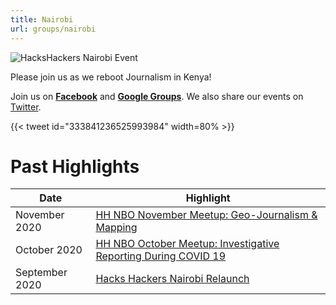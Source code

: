 ```yaml
---
title: Nairobi
url: groups/nairobi
---
```


![HacksHackers Nairobi Event](/content-images/group-images/nairobi.jpeg)

Please join us as we reboot Journalism in Kenya!

Join us on **[Facebook](https://www.facebook.com/HacksHackersAfrica/)** and **[Google Groups](https://groups.google.com/g/hackshackers-nairobi)**. We also share our events on [Twitter](https://twitter.com/hackshackersnbo?lang=en).

{{< tweet id="333841236525993984" width=80% >}}

# Past Highlights

| **Date**  | **Highlight** |  
|-----------|---------------|  
| November 2020 | [HH NBO November Meetup: Geo-Journalism & Mapping](https://groups.google.com/g/hackshackers-nairobi/c/uWzCrVN3TtA) |
| October 2020 | [HH NBO October Meetup: Investigative Reporting During COVID 19](https://groups.google.com/g/hackshackers-nairobi/c/81_CG5ll02M) |   
| September 2020 | [Hacks Hackers Nairobi Relaunch](https://groups.google.com/g/hackshackers-nairobi/c/MAkkkgnllLU) |

